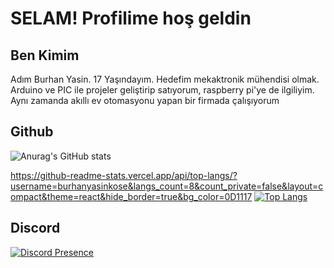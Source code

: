 <h1>SELAM! 
Profilime hoş geldin</h1>

<h2>Ben Kimim</h2>

<p>Adım Burhan Yasin. 17 Yaşındayım. Hedefim mekaktronik mühendisi olmak. Arduino ve PIC ile projeler geliştirip satıyorum, raspberry pi'ye de ilgiliyim. Aynı zamanda akıllı ev otomasyonu yapan bir firmada çalışıyorum</p>

<h2>Github</h2>



![Anurag's GitHub stats](https://github-readme-stats.vercel.app/api?username=burhanyasinkose&show_icons=true&theme=tokyonight)

https://github-readme-stats.vercel.app/api/top-langs/?username=burhanyasinkose&langs_count=8&count_private=false&layout=compact&theme=react&hide_border=true&bg_color=0D1117
[![Top Langs](https://github-readme-stats.vercel.app/api/top-langs/?username=burhanyasinkose)](https://github.com/anuraghazra/github-readme-stats)

<h2>Discord</h2>


[![Discord Presence](https://lanyard.cnrad.dev/api/853130594351317002)](https://discord.com/users/853130594351317002)
